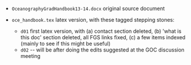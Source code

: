 * `OceanographyGradHandbook13-14.docx` original source document

* `oce_handbook.tex` latex version, with these tagged stepping stones:
    - `d01` first latex version, with (a) contact section deleted, (b) 'what is this doc' section deleted,
    all FGS links fixed, (c) a few items indexed (mainly to see if this might be useful)
    - `d02` -- will be after doing the edits suggested at the GOC discussion meeting
